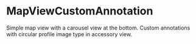 # MapViewCustomAnnotation

Simple map view with a carousel view at the bottom. Custom annotations with circular profile image type in accessory view.
